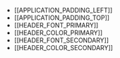 - [[APPLICATION_PADDING_LEFT]]
- [[APPLICATION_PADDING_TOP]]
- [[HEADER_FONT_PRIMARY]]
- [[HEADER_COLOR_PRIMARY]]
- [[HEADER_FONT_SECONDARY]]
- [[HEADER_COLOR_SECONDARY]]

